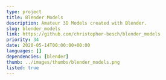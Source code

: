```yaml
---
type: project
title: Blender Models
description: Amateur 3D Models created with Blender.
slug: blender_models
link: https://github.com/christopher-besch/blender_models
priority: 34
date: 2020-05-14T00:00:00+00:00
languages: []
dependencies: [blender]
thumb: ../images/thumbs/blender_models.png
listed: true
---
```


